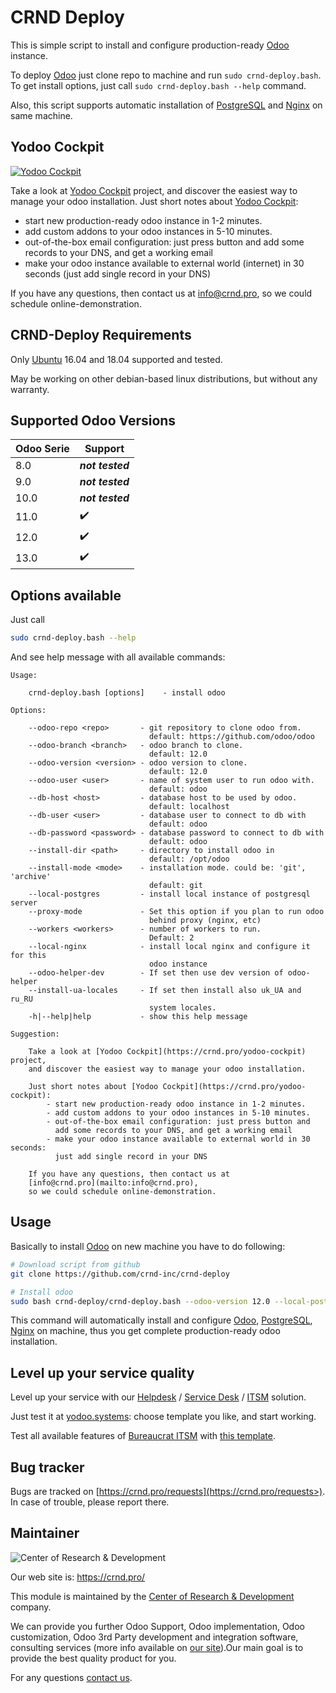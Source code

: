 # CRND Deploy

This is simple script to install and configure production-ready [Odoo](https://www.odoo.com/) instance.

To deploy [Odoo](https://www.odoo.com/) just clone repo to machine and run `sudo crnd-deploy.bash`.
To get install options, just call `sudo crnd-deploy.bash --help` command.

Also, this script supports automatic installation of
[PostgreSQL](https://www.postgresql.org/) and
[Nginx](https://nginx.org/en/) on same machine.

## Yodoo Cockpit

[![Yodoo Cockpit](https://crnd.pro/web/image/18846/banner_2_4_gif_animation_cut.gif)](https://crnd.pro/yodoo-cockpit)

Take a look at [Yodoo Cockpit](https://crnd.pro/yodoo-cockpit) project, and discover the easiest way to manage your odoo installation.
Just short notes about [Yodoo Cockpit](https://crnd.pro/yodoo-cockpit):
- start new production-ready odoo instance in 1-2 minutes.
- add custom addons to your odoo instances in 5-10 minutes.
- out-of-the-box email configuration: just press button and add some records to your DNS, and get a working email
- make your odoo instance available to external world (internet) in 30 seconds (just add single record in your DNS)

If you have any questions, then contact us at [info@crnd.pro](mailto:info@crnd.pro), so we could schedule online-demonstration.

## CRND-Deploy Requirements

Only [Ubuntu](https://ubuntu.com/) 16.04 and 18.04 supported and tested.

May be working on other debian-based linux distributions, but without any warranty.

## Supported Odoo Versions

| Odoo Serie | Support            |
|------------|--------------------|
| 8.0        | ***not tested***   |
| 9.0        | ***not tested***   |
| 10.0       | ***not tested***   |
| 11.0       | :heavy_check_mark: |
| 12.0       | :heavy_check_mark: |
| 13.0       | :heavy_check_mark: |

## Options available

Just call 

```sh
sudo crnd-deploy.bash --help
```

And see help message with all available commands:

```
Usage:

    crnd-deploy.bash [options]    - install odoo

Options:

    --odoo-repo <repo>       - git repository to clone odoo from.
                               default: https://github.com/odoo/odoo
    --odoo-branch <branch>   - odoo branch to clone.
                               default: 12.0
    --odoo-version <version> - odoo version to clone.
                               default: 12.0
    --odoo-user <user>       - name of system user to run odoo with.
                               default: odoo
    --db-host <host>         - database host to be used by odoo.
                               default: localhost
    --db-user <user>         - database user to connect to db with
                               default: odoo
    --db-password <password> - database password to connect to db with
                               default: odoo
    --install-dir <path>     - directory to install odoo in
                               default: /opt/odoo
    --install-mode <mode>    - installation mode. could be: 'git', 'archive'
                               default: git
    --local-postgres         - install local instance of postgresql server
    --proxy-mode             - Set this option if you plan to run odoo
                               behind proxy (nginx, etc)
    --workers <workers>      - number of workers to run.
                               Default: 2
    --local-nginx            - install local nginx and configure it for this
                               odoo instance
    --odoo-helper-dev        - If set then use dev version of odoo-helper
    --install-ua-locales     - If set then install also uk_UA and ru_RU
                               system locales.
    -h|--help|help           - show this help message

Suggestion:

    Take a look at [Yodoo Cockpit](https://crnd.pro/yodoo-cockpit) project,
    and discover the easiest way to manage your odoo installation.

    Just short notes about [Yodoo Cockpit](https://crnd.pro/yodoo-cockpit):
        - start new production-ready odoo instance in 1-2 minutes.
        - add custom addons to your odoo instances in 5-10 minutes.
        - out-of-the-box email configuration: just press button and
          add some records to your DNS, and get a working email
        - make your odoo instance available to external world in 30 seconds:
          just add single record in your DNS

    If you have any questions, then contact us at
    [info@crnd.pro](mailto:info@crnd.pro),
    so we could schedule online-demonstration.
```

## Usage

Basically to install [Odoo](https://www.odoo.com/) on new machine you have to do following:

```sh
# Download script from github
git clone https://github.com/crnd-inc/crnd-deploy

# Install odoo
sudo bash crnd-deploy/crnd-deploy.bash --odoo-version 12.0 --local-postgres --local-nginx
```

This command will automatically install and configure [Odoo](https://www.odoo.com/),
[PostgreSQL](https://www.postgresql.org/), [Nginx](https://nginx.org/en/)
on machine, thus you get complete production-ready odoo installation.


## Level up your service quality

Level up your service with our [Helpdesk](https://crnd.pro/solutions/helpdesk) / [Service Desk](https://crnd.pro/solutions/service-desk) / [ITSM](https://crnd.pro/itsm) solution.

Just test it at [yodoo.systems](https://yodoo.systems/saas/templates): choose template you like, and start working.

Test all available features of [Bureaucrat ITSM](https://crnd.pro/itsm) with [this template](https://yodoo.systems/saas/template/bureaucrat-itsm-demo-data-95).

## Bug tracker

Bugs are tracked on [https://crnd.pro/requests](https://crnd.pro/requests>).
In case of trouble, please report there.

## Maintainer

![Center of Research & Development](https://crnd.pro/web/image/3699/300x140/crnd.png)

Our web site is: https://crnd.pro/

This module is maintained by the [Center of Research & Development](https://crnd.pro) company.

We can provide you further Odoo Support, Odoo implementation, Odoo customization, Odoo 3rd Party development and integration software, consulting services (more info available on [our site](https://crnd.pro/our-services)).Our main goal is to provide the best quality product for you. 

For any questions [contact us](mailto:info@crnd.pro>).

